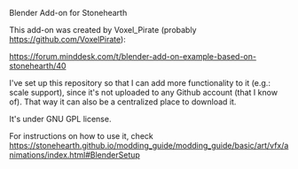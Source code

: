 Blender Add-on for Stonehearth

This add-on was created by Voxel_Pirate (probably https://github.com/VoxelPirate):

https://forum.minddesk.com/t/blender-add-on-example-based-on-stonehearth/40

I've set up this repository so that I can add more functionality to it (e.g.: scale support), since it's not uploaded to any Github account (that I know of). That way it can also be a centralized place to download it.

It's under GNU GPL license.

For instructions on how to use it, check https://stonehearth.github.io/modding_guide/modding_guide/basic/art/vfx/animations/index.html#BlenderSetup
